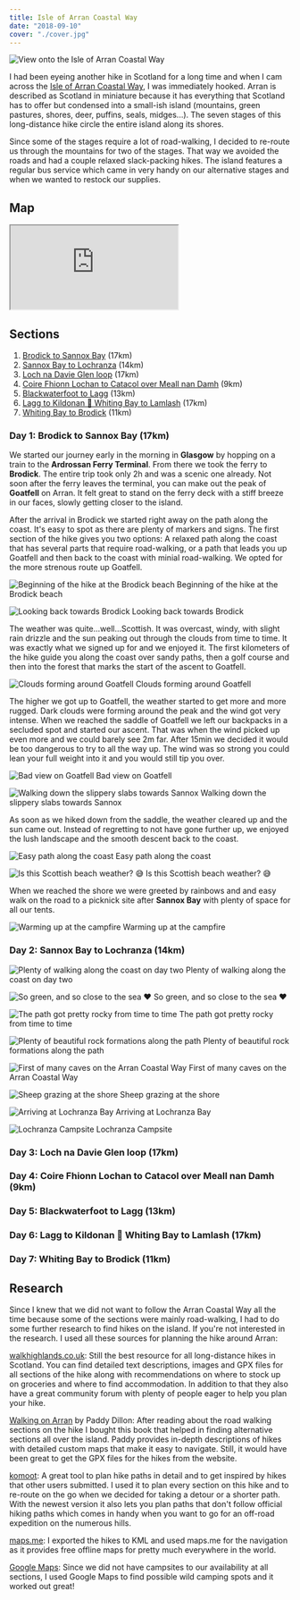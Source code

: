 ```yaml
---
title: Isle of Arran Coastal Way
date: "2018-09-10"
cover: "./cover.jpg"
---
```


![View onto the Isle of Arran Coastal Way](./cover.jpg)

I had been eyeing another hike in Scotland for a long time and when I cam across the [Isle of Arran Coastal Way], I was immediately hooked. Arran is described as Scotland in miniature because it has everything that Scotland has to offer but condensed into a small-ish island (mountains, green pastures, shores, deer, puffins, seals, midges...). The seven stages of this long-distance hike circle the entire island along its shores.

<!-- more -->

Since some of the stages require a lot of road-walking, I decided to re-route us through the mountains for two of the stages. That way we avoided the roads and had a couple relaxed slack-packing hikes. The island features a regular bus service which came in very handy on our alternative stages and when we wanted to restock our supplies.

## Map

<iframe src="https://www.google.com/maps/d/embed?mid=1gHXmJeUnjF6K9LHgLwCTWnFeT_yVLbbZ"></iframe>

## Sections

1. [Brodick to Sannox Bay](#section1) (17km)
1. [Sannox Bay to Lochranza](#section2) (14km)
1. [Loch na Davie Glen loop](#section3) (17km)
1. [Coire Fhionn Lochan to Catacol over Meall nan Damh](#section4) (9km)
1. [Blackwaterfoot to Lagg](#section5) (13km)
1. [Lagg to Kildonan 🚌 Whiting Bay to Lamlash](#section6) (17km)
1. [Whiting Bay to Brodick](#section7) (11km)

### <a name='section1'></a>Day 1: Brodick to Sannox Bay (17km)

We started our journey early in the morning in **Glasgow** by hopping on a train to the **Ardrossan Ferry Terminal**. From there we took the ferry to **Brodick**. The entire trip took only 2h and was a scenic one already. Not soon after the ferry leaves the terminal, you can make out the peak of **Goatfell** on Arran. It felt great to stand on the ferry deck with a stiff breeze in our faces, slowly getting closer to the island.

After the arrival in Brodick we started right away on the path along the coast. It's easy to spot as there are plenty of markers and signs. The first section of the hike gives you two options: A relaxed path along the coast that has several parts that require road-walking, or a path that leads you up Goatfell and then back to the coast with minial road-walking. We opted for the more strenous route up Goatfell.

![Beginning of the hike at the Brodick beach](./images/01-start-at-brodick-beach.jpg)
<span class="image-caption">Beginning of the hike at the Brodick beach</span>

![Looking back towards Brodick](./images/01-looking-back-towards-brodick.jpg)
<span class="image-caption">Looking back towards Brodick</span>

The weather was quite...well...Scottish. It was overcast, windy, with slight rain drizzle and the sun peaking out through the clouds from time to time. It was exactly what we signed up for and we enjoyed it. The first kilometers of the hike guide you along the coast over sandy paths, then a golf course and then into the forest that marks the start of the ascent to Goatfell.

![Clouds forming around Goatfell](./images/01-clouds-forming-on-goatfell.jpg)
<span class="image-caption">Clouds forming around Goatfell</span>

The higher we got up to Goatfell, the weather started to get more and more rugged. Dark clouds were forming around the peak and the wind got very intense. When we reached the saddle of Goatfell we left our backpacks in a secluded spot and started our ascent. That was when the wind picked up even more and we could barely see 2m far. After 15min we decided it would be too dangerous to try to all the way up. The wind was so strong you could lean your full weight into it and you would still tip you over.

![Bad view on Goatfell](./images/01-bad-view-on-goatfell.jpg)
<span class="image-caption">Bad view on Goatfell</span>

![Walking down the slippery slabs towards Sannox](./images/01-down-the-slippery-stones.jpg)
<span class="image-caption">Walking down the slippery slabs towards Sannox</span>

As soon as we hiked down from the saddle, the weather cleared up and the sun came out. Instead of regretting to not have gone further up, we enjoyed the lush landscape and the smooth descent back to the coast.

![Easy path along the coast](./images/01-easy-path-along-the-coast.jpg)
<span class="image-caption">Easy path along the coast</span>

![Is this Scottish beach weather? 😅](./images/01-bench-at-the-beach.jpg)
<span class="image-caption">Is this Scottish beach weather? 😅</span>

When we reached the shore we were greeted by rainbows and and easy walk on the road to a picknick site after **Sannox Bay** with plenty of space for all our tents.

![Warming up at the campfire](./images/01-warming-up-at-the-fire.jpg)
<span class="image-caption">Warming up at the campfire</span>

### <a name="section2"></a>Day 2: Sannox Bay to Lochranza (14km)

![Plenty of walking along the coast on day two](./images/02-walking-along-the-coast.jpg)
<span class="image-caption">Plenty of walking along the coast on day two</span>

![So green, and so close to the sea ♥️](./images/02-so-green-so-close-to-the-sea.jpg)
<span class="image-caption">So green, and so close to the sea ♥️</span>

![The path got pretty rocky from time to time](./images/02-rocky-path.jpg)
<span class="image-caption">The path got pretty rocky from time to time</span>

![Plenty of beautiful rock formations along the path](./images/02-rock-formations-along-the-path.jpg)
<span class="image-caption">Plenty of beautiful rock formations along the path</span>

![First of many caves on the Arran Coastal Way](./images/02-first-of-many-caves.jpg)
<span class="image-caption">First of many caves on the Arran Coastal Way</span>

![Sheep grazing at the shore](./images/02-sheep-at-the-shore.jpg)
<span class="image-caption">Sheep grazing at the shore</span>

![Arriving at Lochranza Bay](./images/02-arriving-at-lochranza-bay.jpg)
<span class="image-caption">Arriving at Lochranza Bay</span>

![Lochranza Campsite](./images/02-lochranza-campsite.jpg)
<span class="image-caption">Lochranza Campsite</span>

### <a name="section3"></a>Day 3: Loch na Davie Glen loop (17km)

### <a name="section4"></a>Day 4: Coire Fhionn Lochan to Catacol over Meall nan Damh (9km)

### <a name="section5"></a>Day 5: Blackwaterfoot to Lagg (13km)

### <a name="section6"></a>Day 6: Lagg to Kildonan 🚌 Whiting Bay to Lamlash (17km)

### <a name="section7"></a>Day 7: Whiting Bay to Brodick (11km)

## Research

Since I knew that we did not want to follow the Arran Coastal Way all the time because some of the sections were mainly road-walking, I had to do some further research to find hikes on the island. If you're not interested in the research. I used all these sources for planning the hike around Arran:

[walkhighlands.co.uk]: Still the best resource for all long-distance hikes in Scotland. You can find detailed text descriptions, images and GPX files for all sections of the hike along with recommendations on where to stock up on groceries and where to find accommodation. In addition to that they also have a great community forum with plenty of people eager to help you plan your hike.

[Walking on Arran] by Paddy Dillon: After reading about the road walking sections on the hike I bought this book that helped in finding alternative sections all over the island. Paddy provides in-depth descriptions of hikes with detailed custom maps that make it easy to navigate. Still, it would have been great to get the GPX files for the hikes from the website.

[komoot]: A great tool to plan hike paths in detail and to get inspired by hikes that other users submitted. I used it to plan every section on this hike and to re-route on the go when we decided for taking a detour or a shorter path. With the newest version it also lets you plan paths that don't follow official hiking paths which comes in handy when you want to go for an off-road expedition on the numerous hills.

[maps.me]: I exported the hikes to KML and used maps.me for the navigation as it provides free offline maps for pretty much everywhere in the world.

[Google Maps]: Since we did not have campsites to our availability at all sections, I used Google Maps to find possible wild camping spots and it worked out great!

[isle of arran coastal way]: https://www.walkhighlands.co.uk/arran/arran-coastal-way.shtml
[walkhighlands.co.uk]: https://www.walkhighlands.co.uk/arran/arran-coastal-way.shtml
[walking on arran]: https://www.cicerone.co.uk/walking-on-arran-third
[komoot]: https://www.komoot.com/user/214500264344
[maps.me]: https://maps.me
[google maps]: https://maps.google.com
